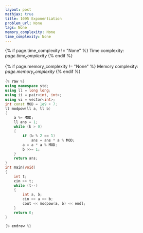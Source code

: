 ```yaml
---
layout: post
mathjax: true
title: 1095 Exponentiation
problem_url: None
tags: None
memory_complexity: None
time_complexity: None
---
```




{% if page.time_complexity != "None" %}
Time complexity: ${{ page.time_complexity }}$
{% endif %}

{% if page.memory_complexity != "None" %}
Memory complexity: ${{ page.memory_complexity }}$
{% endif %}

```cpp
{% raw %}
using namespace std;
using ll = long long;
using ii = pair<int, int>;
using vi = vector<int>;
int const MOD = 1e9 + 7;
ll modpow(ll a, ll b)
{
    a %= MOD;
    ll ans = 1;
    while (b > 0)
    {
        if (b % 2 == 1)
            ans = ans * a % MOD;
        a = a * a % MOD;
        b >>= 1;
    }
    return ans;
}
int main(void)
{
    int t;
    cin >> t;
    while (t--)
    {
        int a, b;
        cin >> a >> b;
        cout << modpow(a, b) << endl;
    }
    return 0;
}

{% endraw %}
```